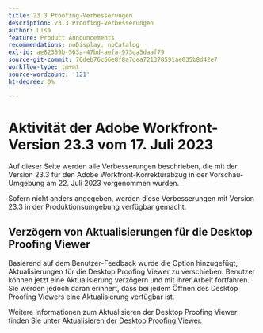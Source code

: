 ```yaml
---
title: 23.3 Proofing-Verbesserungen
description: 23.3 Proofing-Verbesserungen
author: Lisa
feature: Product Announcements
recommendations: noDisplay, noCatalog
exl-id: ae82359b-563a-47bd-aefa-973da5daaf79
source-git-commit: 76deb76c66e8f8a7dea721378591ae035b8d42e7
workflow-type: tm+mt
source-wordcount: '121'
ht-degree: 0%

---
```


# Aktivität der Adobe Workfront-Version 23.3 vom 17. Juli 2023

Auf dieser Seite werden alle Verbesserungen beschrieben, die mit der Version 23.3 für den Adobe Workfront-Korrekturabzug in der Vorschau-Umgebung am 22. Juli 2023 vorgenommen wurden.

Sofern nicht anders angegeben, werden diese Verbesserungen mit Version 23.3 in der Produktionsumgebung verfügbar gemacht.

## Verzögern von Aktualisierungen für die Desktop Proofing Viewer

Basierend auf dem Benutzer-Feedback wurde die Option hinzugefügt, Aktualisierungen für die Desktop Proofing Viewer zu verschieben. Benutzer können jetzt eine Aktualisierung verzögern und mit ihrer Arbeit fortfahren. Sie werden jedoch daran erinnert, dass bei jedem Öffnen des Desktop Proofing Viewers eine Aktualisierung verfügbar ist.

Weitere Informationen zum Aktualisieren der Desktop Proofing Viewer finden Sie unter [Aktualisieren der Desktop Proofing Viewer](/help/quicksilver/review-and-approve-work/proofing/use-the-desktop-proofing-viewer/update-the-desktop-proofing-viewer.md).
